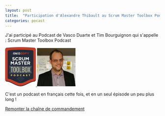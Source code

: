 ```yaml
---
layout: post
title:  "Participation d'Alexandre Thibault au Scrum Master Toolbox Podcast avec Tim Bourguignon"
categories: pocast
---
```

J'ai participé au Podcast de Vasco Duarte et Tim Bourguignon qui s'appelle :
Scrum Master Toolbox Podcast

<a href="http://scrum-master-toolbox.com/" target="smtp">
	<img src="/images/podcast_badge_final_big.png" width="100px" >
</a>
<a href="/about">
	<img src="/images/alexthib-agile-coach-small.jpg" width="125px" >
</a>

C'est un podcast en français cette fois, et en un seul épisode un peu plus long !

<a href="http://scrum-master-toolbox.org/2017/07/podcast/en-francais-remonter-la-chaine-de-commandement/" target="smtp6">
	Remonter la chaîne de commandement
</a>